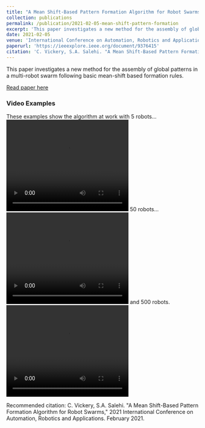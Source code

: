 ```yaml
---
title: "A Mean Shift-Based Pattern Formation Algorithm for Robot Swarms"
collection: publications
permalink: /publication/2021-02-05-mean-shift-pattern-formation
excerpt: 'This paper investigates a new method for the assembly of global patterns in a multi-robot swarm following basic mean-shift based formation rules.'
date: 2021-02-05
venue: 'International Conference on Automation, Robotics and Applications'
paperurl: 'https://ieeexplore.ieee.org/document/9376415'
citation: 'C. Vickery, S.A. Salehi. "A Mean Shift-Based Pattern Formation Algorithm for Robot Swarms," 2021 International Conference on Automation, Robotics and Applications. February 2021.'
---
```

This paper investigates a new method for the assembly of global patterns in a multi-robot swarm following basic mean-shift based formation rules.

[Read paper here](https://ieeexplore.ieee.org/document/9376415)

### Video Examples
These examples show the algorithm at work with 5 robots...
<video width="320" height="240" controls>
  <source type="video/mp4" src="http://ChaseDVickery.github.io/files/5_robot.mp4">
</video>
50 robots...
<video width="320" height="240" controls>
  <source type="video/mp4" src="http://ChaseDVickery.github.io/files/50_robot.mp4">
</video>
and 500 robots.
<video width="320" height="240" controls>
  <source type="video/mp4" src="http://ChaseDVickery.github.io/files/500_robot.mp4">
</video>

Recommended citation: C. Vickery, S.A. Salehi. "A Mean Shift-Based Pattern Formation Algorithm for Robot Swarms," 2021 International Conference on Automation, Robotics and Applications. February 2021.